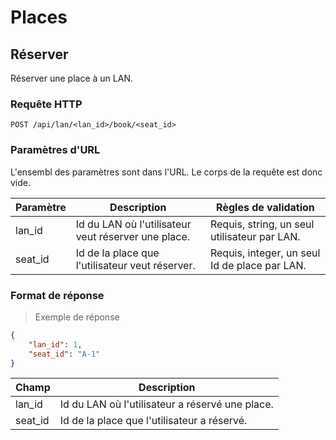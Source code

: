 # Places

## Réserver

Réserver une place à un LAN.

### Requête HTTP

`POST /api/lan/<lan_id>/book/<seat_id>`

### Paramètres d'URL

L'ensembl des paramètres sont dans l'URL. Le corps de la requête est donc vide.

Paramètre | Description | Règles de validation
--------- | ----------- | --------------------
lan_id | Id du LAN où l'utilisateur veut réserver une place. | Requis, string, un seul utilisateur par LAN.
seat_id | Id de la place que l'utilisateur veut réserver. | Requis, integer, un seul Id de place par LAN.

### Format de réponse

> Exemple de réponse

```json
{
    "lan_id": 1,
    "seat_id": "A-1"
}
```

Champ | Description
--------- | -----------
lan_id | Id du LAN où l'utilisateur a réservé une place.
seat_id | Id de la place que l'utilisateur a réservé.
